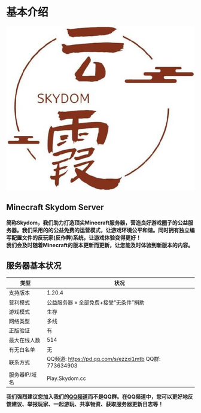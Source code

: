 # 基本介绍

<div align=center>
    <img src="https://raw.githubusercontent.com/SkydomGroup/Augustus/master/Skydom.png">
</div>

## Minecraft Skydom Server
**简称Skydom，我们助力打造顶尖Minecraft服务器，营造良好游戏圈子的公益服务器。我们采用的的公益免费的运营模式，让游戏环境公平和谐。同时拥有独立编写配置文件的~~反玩家~~(反作弊)系统，让游戏体验变得更好！
<br>我们会及时随着Minecraft的版本更新而更新，让您能及时体验到新版本的内容。**

## 服务器基本状况
| 类型       | 状况                                                 |
|----------|----------------------------------------------------|
| 支持版本     | 1.20.4                                             |
| 营利模式     | 公益服务器 » 全部免费+接受“无条件”捐助                             |
| 游戏模式     | 生存                                                 |
| 网络类型     | 多线                                                 |
| 正版验证     | 有                                                  |
| 最大在线人数   | 514                                                |
| 有无白名单    | 无                                                  |
| 联系方式     | QQ频道: https://pd.qq.com/s/ezzxi1mtb QQ群: 773634903 |
| 服务器IP/域名 | Play.Skydom.cc                                     |
<!--::: warning 注意
离线用户需要在你的ID前面加#。举个例子，假设我的ID是Player，那么加#后的ID就是#Player。
:::-->

**我们强烈建议您加入我们的[QQ频道](https://pd.qq.com/s/ezzxi1mtb)而不是QQ群。在QQ频道中，您可以更好地反馈建议、举报玩家、一起游玩、共享物资、获取服务器更新日志等！**